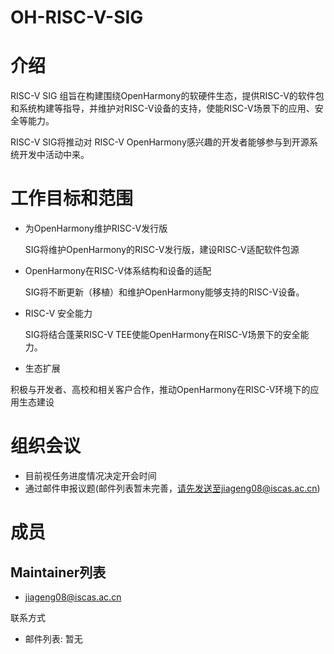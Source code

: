 # OH-RISC-V-SIG

# 介绍
RISC-V SIG 组旨在构建围绕OpenHarmony的软硬件生态，提供RISC-V的软件包和系统构建等指导，并维护对RISC-V设备的支持，使能RISC-V场景下的应用、安全等能力。 

RISC-V SIG将推动对 RISC-V OpenHarmony感兴趣的开发者能够参与到开源系统开发中活动中来。

# 工作目标和范围
 * 为OpenHarmony维护RISC-V发行版

   SIG将维护OpenHarmony的RISC-V发行版，建设RISC-V适配软件包源

 * OpenHarmony在RISC-V体系结构和设备的适配

   SIG将不断更新（移植）和维护OpenHarmony能够支持的RISC-V设备。

 * RISC-V 安全能力

   SIG将结合蓬莱RISC-V TEE使能OpenHarmony在RISC-V场景下的安全能力。

* 生态扩展

​       积极与开发者、高校和相关客户合作，推动OpenHarmony在RISC-V环境下的应用生态建设

# 组织会议

* 目前视任务进度情况决定开会时间
* 通过邮件申报议题(邮件列表暂未完善，请先发送至jiageng08@iscas.ac.cn)

# 成员

## Maintainer列表

* jiageng08@iscas.ac.cn

联系方式

* 邮件列表: 暂无

